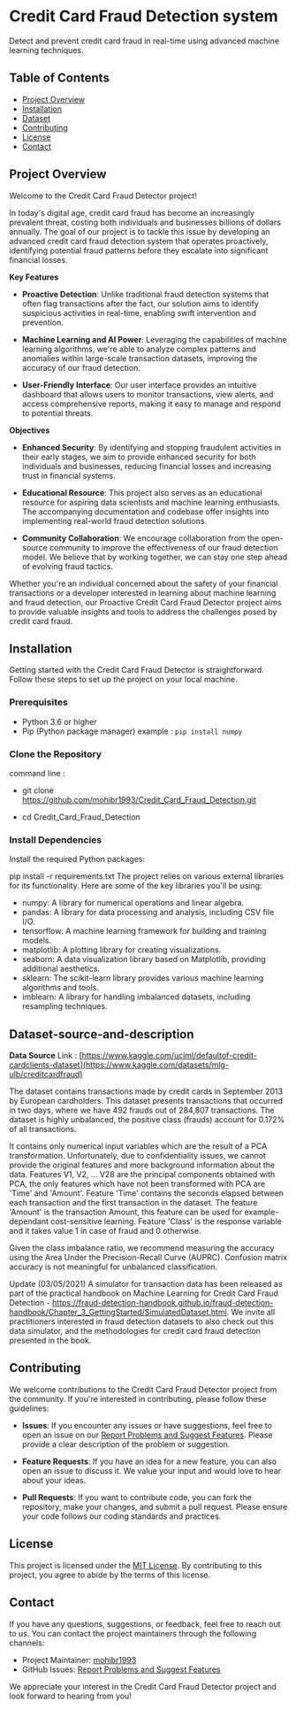 # Credit Card Fraud Detection system

Detect and prevent credit card fraud in real-time using advanced machine learning techniques.

## Table of Contents

- [Project Overview](#project-overview)
- [Installation](#installation)
- [Dataset](#dataset-source-and-description)
- [Contributing](#contributing)
- [License](#license)
- [Contact](#contact)

## Project Overview

Welcome to the  Credit Card Fraud Detector project!

In today's digital age, credit card fraud has become an increasingly prevalent threat, costing both individuals and businesses billions of dollars annually. The goal of our project is to tackle this issue by developing an advanced credit card fraud detection system that operates proactively, identifying potential fraud patterns before they escalate into significant financial losses.


**Key Features**
- **Proactive Detection**: Unlike traditional fraud detection systems that often flag transactions after the fact, our solution aims to identify suspicious activities in real-time, enabling swift intervention and prevention.

- **Machine Learning and AI Power**: Leveraging the capabilities of machine learning algorithms, we're able to analyze complex patterns and anomalies within large-scale transaction datasets, improving the accuracy of our fraud detection.

- **User-Friendly Interface**: Our user interface provides an intuitive dashboard that allows users to monitor transactions, view alerts, and access comprehensive reports, making it easy to manage and respond to potential threats.


**Objectives**
- **Enhanced Security**: By identifying and stopping fraudulent activities in their early stages, we aim to provide enhanced security for both individuals and businesses, reducing financial losses and increasing trust in financial systems.

- **Educational Resource**: This project also serves as an educational resource for aspiring data scientists and machine learning enthusiasts. The accompanying documentation and codebase offer insights into implementing real-world fraud detection solutions.

- **Community Collaboration**: We encourage collaboration from the open-source community to improve the effectiveness of our fraud detection model. We believe that by working together, we can stay one step ahead of evolving fraud tactics.

Whether you're an individual concerned about the safety of your financial transactions or a developer interested in learning about machine learning and fraud detection, our Proactive Credit Card Fraud Detector project aims to provide valuable insights and tools to address the challenges posed by credit card fraud.



## Installation

Getting started with the  Credit Card Fraud Detector is straightforward. Follow these steps to set up the project on your local machine.

### Prerequisites

- Python 3.6 or higher
- Pip (Python package manager)
example : `pip install numpy`

### Clone the Repository

command line : 

- git clone https://github.com/mohibr1993/Credit_Card_Fraud_Detection.git

- cd Credit_Card_Fraud_Detection

### Install Dependencies



Install the required Python packages:


pip install -r requirements.txt
The project relies on various external libraries for its functionality. Here are some of the key libraries you'll be using:

- numpy: A library for numerical operations and linear algebra.
- pandas: A library for data processing and analysis, including CSV file I/O.
- tensorflow: A machine learning framework for building and training models.
- matplotlib: A plotting library for creating visualizations.
- seaborn: A data visualization library based on Matplotlib, providing additional aesthetics.
- sklearn: The scikit-learn library provides various machine learning algorithms and tools.
- imblearn: A library for handling imbalanced datasets, including resampling techniques.

## Dataset-source-and-description
**Data Source**
Link : [https://www.kaggle.com/uciml/defaultof-credit-cardclients-dataset](https://www.kaggle.com/datasets/mlg-ulb/creditcardfraud)

The dataset contains transactions made by credit cards in September 2013 by European cardholders.
This dataset presents transactions that occurred in two days, where we have 492 frauds out of 284,807 transactions. The dataset is highly unbalanced, the positive class (frauds) account for 0.172% of all transactions.

It contains only numerical input variables which are the result of a PCA transformation. Unfortunately, due to confidentiality issues, we cannot provide the original features and more background information about the data. Features V1, V2, … V28 are the principal components obtained with PCA, the only features which have not been transformed with PCA are 'Time' and 'Amount'. Feature 'Time' contains the seconds elapsed between each transaction and the first transaction in the dataset. The feature 'Amount' is the transaction Amount, this feature can be used for example-dependant cost-sensitive learning. Feature 'Class' is the response variable and it takes value 1 in case of fraud and 0 otherwise.

Given the class imbalance ratio, we recommend measuring the accuracy using the Area Under the Precision-Recall Curve (AUPRC). Confusion matrix accuracy is not meaningful for unbalanced classification.

Update (03/05/2021)
A simulator for transaction data has been released as part of the practical handbook on Machine Learning for Credit Card Fraud Detection - https://fraud-detection-handbook.github.io/fraud-detection-handbook/Chapter_3_GettingStarted/SimulatedDataset.html. We invite all practitioners interested in fraud detection datasets to also check out this data simulator, and the methodologies for credit card fraud detection presented in the book.

## Contributing

We welcome contributions to the  Credit Card Fraud Detector project from the community. If you're interested in contributing, please follow these guidelines:

- **Issues**: If you encounter any issues or have suggestions, feel free to open an issue on our [Report Problems and Suggest Features](https://github.com/mohibr1993/Credit_Card_Fraud_Detection.git/issues). Please provide a clear description of the problem or suggestion.

- **Feature Requests**: If you have an idea for a new feature, you can also open an issue to discuss it. We value your input and would love to hear about your ideas.

- **Pull Requests**: If you want to contribute code, you can fork the repository, make your changes, and submit a pull request. Please ensure your code follows our coding standards and practices.


## License

This project is licensed under the [MIT License](LICENSE.md). By contributing to this project, you agree to abide by the terms of this license.

## Contact

If you have any questions, suggestions, or feedback, feel free to reach out to us. You can contact the project maintainers through the following channels:

- Project Maintainer: [mohibr1993](mailto:m.e.mohibr@gmail.com)
- GitHub Issues:  [Report Problems and Suggest Features](https://github.com/mohibr1993/Credit_Card_Fraud_Detection.git/issues)

We appreciate your interest in the Credit Card Fraud Detector project and look forward to hearing from you!





